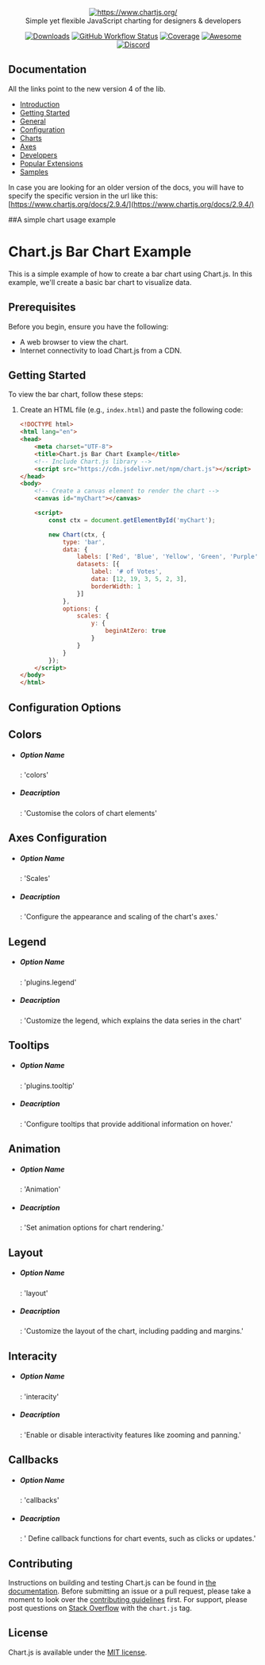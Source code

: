 <p align="center">
  <a href="https://www.chartjs.org/" target="_blank">
    <img src="https://www.chartjs.org/media/logo-title.svg" alt="https://www.chartjs.org/"><br/>
  </a>
    Simple yet flexible JavaScript charting for designers & developers
</p>

<p align="center">
    <a href="https://www.chartjs.org/docs/latest/getting-started/installation.html"><img src="https://img.shields.io/github/release/chartjs/Chart.js.svg?style=flat-square&maxAge=600" alt="Downloads"></a>
    <a href="https://github.com/chartjs/Chart.js/actions?query=workflow%3ACI+branch%3Amaster"><img alt="GitHub Workflow Status" src="https://img.shields.io/github/actions/workflow/status/chartjs/Chart.js/ci.yml?branch=master&style=flat-square"></a>
    <a href="https://coveralls.io/github/chartjs/Chart.js?branch=master"><img src="https://img.shields.io/coveralls/chartjs/Chart.js.svg?style=flat-square&maxAge=600" alt="Coverage"></a>
    <a href="https://github.com/chartjs/awesome"><img src="https://awesome.re/badge-flat2.svg" alt="Awesome"></a>
    <a href="https://discord.gg/HxEguTK6av"><img src="https://img.shields.io/badge/discord-chartjs-blue?style=flat-square&maxAge=3600" alt="Discord"></a>
</p>

## Documentation

All the links point to the new version 4 of the lib.

* [Introduction](https://www.chartjs.org/docs/latest/)
* [Getting Started](https://www.chartjs.org/docs/latest/getting-started/index)
* [General](https://www.chartjs.org/docs/latest/general/data-structures)
* [Configuration](https://www.chartjs.org/docs/latest/configuration/index)
* [Charts](https://www.chartjs.org/docs/latest/charts/line)
* [Axes](https://www.chartjs.org/docs/latest/axes/index)
* [Developers](https://www.chartjs.org/docs/latest/developers/index)
* [Popular Extensions](https://github.com/chartjs/awesome)
* [Samples](https://www.chartjs.org/samples/)

In case you are looking for an older version of the docs, you will have to specify the specific version in the url like this: [https://www.chartjs.org/docs/2.9.4/](https://www.chartjs.org/docs/2.9.4/)

##A simple chart usage example
# Chart.js Bar Chart Example

This is a simple example of how to create a bar chart using Chart.js. In this example, we'll create a basic bar chart to visualize data.

## Prerequisites

Before you begin, ensure you have the following:

- A web browser to view the chart.
- Internet connectivity to load Chart.js from a CDN.

## Getting Started

To view the bar chart, follow these steps:

1. Create an HTML file (e.g., `index.html`) and paste the following code:

   ```html
   <!DOCTYPE html>
   <html lang="en">
   <head>
       <meta charset="UTF-8">
       <title>Chart.js Bar Chart Example</title>
       <!-- Include Chart.js library -->
       <script src="https://cdn.jsdelivr.net/npm/chart.js"></script>
   </head>
   <body>
       <!-- Create a canvas element to render the chart -->
       <canvas id="myChart"></canvas>

       <script>
           const ctx = document.getElementById('myChart');

           new Chart(ctx, {
               type: 'bar',
               data: {
                   labels: ['Red', 'Blue', 'Yellow', 'Green', 'Purple', 'Orange'],
                   datasets: [{
                       label: '# of Votes',
                       data: [12, 19, 3, 5, 2, 3],
                       borderWidth: 1
                   }]
               },
               options: {
                   scales: {
                       y: {
                           beginAtZero: true
                       }
                   }
               }
           });
       </script>
   </body>
   </html>

## Configuration Options
<h2>Colors</h2>
<ul>
  <li><h5>Option Name</h5>: 'colors'</li>
  <li><h5>Deacription</h5>: 'Customise the colors of chart elements'</li>
</ul>
<h2>Axes Configuration</h2>
<ul>
  <li><h5>Option Name</h5>: 'Scales'</li>
  <li><h5>Deacription</h5>: 'Configure the appearance and scaling of the chart's axes.'</li>
</ul>
<h2>Legend</h2>
<ul>
  <li><h5>Option Name</h5>: 'plugins.legend'</li>
  <li><h5>Deacription</h5>: 'Customize the legend, which explains the data series in the chart'</li>
</ul>
<h2>Tooltips</h2>
<ul>
  <li><h5>Option Name</h5>: 'plugins.tooltip'</li>
  <li><h5>Deacription</h5>: 'Configure tooltips that provide additional information on hover.'</li>
</ul>
<h2>Animation</h2>
<ul>
  <li><h5>Option Name</h5>: 'Animation'</li>
  <li><h5>Deacription</h5>: 'Set animation options for chart rendering.'</li>
</ul>
<h2>Layout</h2>
<ul>
  <li><h5>Option Name</h5>: 'layout'</li>
  <li><h5>Deacription</h5>: 'Customize the layout of the chart, including padding and margins.'</li>
</ul>
<h2>Interacity</h2>
<ul>
  <li><h5>Option Name</h5>: 'interacity'</li>
  <li><h5>Deacription</h5>: 'Enable or disable interactivity features like zooming and panning.'</li>
</ul>
<h2>Callbacks</h2>
<ul>
  <li><h5>Option Name</h5>: 'callbacks'</li>
  <li><h5>Deacription</h5>: ' Define callback functions for chart events, such as clicks or updates.'</li>
</ul>

## Contributing

Instructions on building and testing Chart.js can be found in [the documentation](https://www.chartjs.org/docs/master/developers/contributing.html#building-and-testing). Before submitting an issue or a pull request, please take a moment to look over the [contributing guidelines](https://www.chartjs.org/docs/master/developers/contributing) first. For support, please post questions on [Stack Overflow](https://stackoverflow.com/questions/tagged/chart.js) with the `chart.js` tag.

## License

Chart.js is available under the [MIT license](LICENSE.md).
